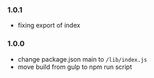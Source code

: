 ### 1.0.1
- fixing export of index

### 1.0.0
- change package.json main to `/lib/index.js`
- move build from gulp to npm run script
